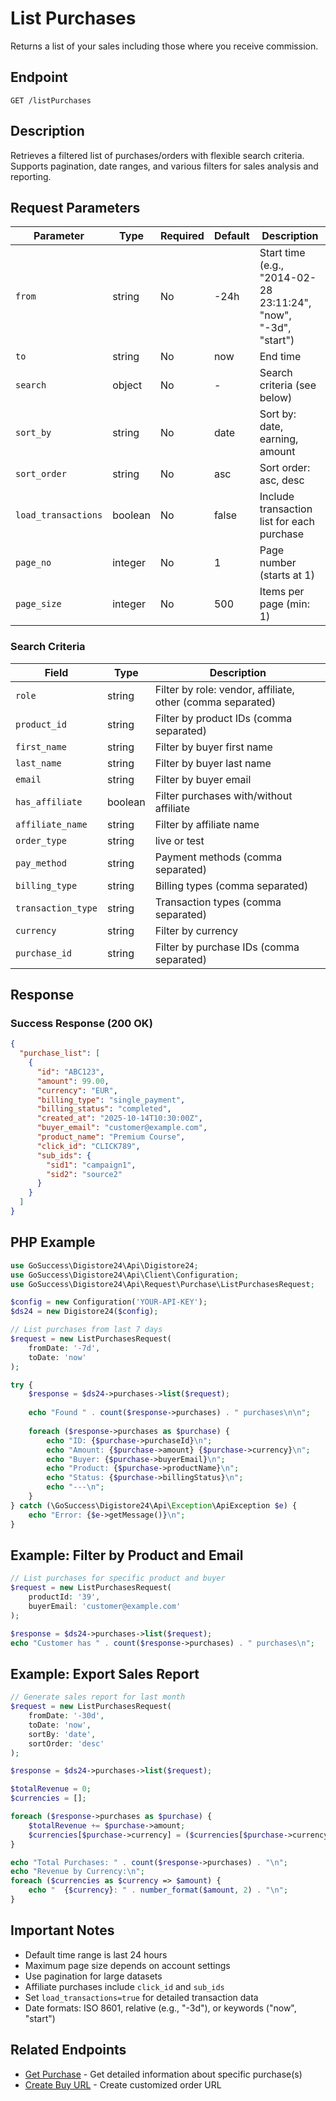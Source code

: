 # List Purchases

Returns a list of your sales including those where you receive commission.

## Endpoint

`GET /listPurchases`

## Description

Retrieves a filtered list of purchases/orders with flexible search criteria. Supports pagination, date ranges, and various filters for sales analysis and reporting.

## Request Parameters

| Parameter | Type | Required | Default | Description |
|-----------|------|----------|---------|-------------|
| `from` | string | No | -24h | Start time (e.g., "2014-02-28 23:11:24", "now", "-3d", "start") |
| `to` | string | No | now | End time |
| `search` | object | No | - | Search criteria (see below) |
| `sort_by` | string | No | date | Sort by: date, earning, amount |
| `sort_order` | string | No | asc | Sort order: asc, desc |
| `load_transactions` | boolean | No | false | Include transaction list for each purchase |
| `page_no` | integer | No | 1 | Page number (starts at 1) |
| `page_size` | integer | No | 500 | Items per page (min: 1) |

### Search Criteria

| Field | Type | Description |
|-------|------|-------------|
| `role` | string | Filter by role: vendor, affiliate, other (comma separated) |
| `product_id` | string | Filter by product IDs (comma separated) |
| `first_name` | string | Filter by buyer first name |
| `last_name` | string | Filter by buyer last name |
| `email` | string | Filter by buyer email |
| `has_affiliate` | boolean | Filter purchases with/without affiliate |
| `affiliate_name` | string | Filter by affiliate name |
| `order_type` | string | live or test |
| `pay_method` | string | Payment methods (comma separated) |
| `billing_type` | string | Billing types (comma separated) |
| `transaction_type` | string | Transaction types (comma separated) |
| `currency` | string | Filter by currency |
| `purchase_id` | string | Filter by purchase IDs (comma separated) |

## Response

### Success Response (200 OK)

```json
{
  "purchase_list": [
    {
      "id": "ABC123",
      "amount": 99.00,
      "currency": "EUR",
      "billing_type": "single_payment",
      "billing_status": "completed",
      "created_at": "2025-10-14T10:30:00Z",
      "buyer_email": "customer@example.com",
      "product_name": "Premium Course",
      "click_id": "CLICK789",
      "sub_ids": {
        "sid1": "campaign1",
        "sid2": "source2"
      }
    }
  ]
}
```

## PHP Example

```php
use GoSuccess\Digistore24\Api\Digistore24;
use GoSuccess\Digistore24\Api\Client\Configuration;
use GoSuccess\Digistore24\Api\Request\Purchase\ListPurchasesRequest;

$config = new Configuration('YOUR-API-KEY');
$ds24 = new Digistore24($config);

// List purchases from last 7 days
$request = new ListPurchasesRequest(
    fromDate: '-7d',
    toDate: 'now'
);

try {
    $response = $ds24->purchases->list($request);
    
    echo "Found " . count($response->purchases) . " purchases\n\n";
    
    foreach ($response->purchases as $purchase) {
        echo "ID: {$purchase->purchaseId}\n";
        echo "Amount: {$purchase->amount} {$purchase->currency}\n";
        echo "Buyer: {$purchase->buyerEmail}\n";
        echo "Product: {$purchase->productName}\n";
        echo "Status: {$purchase->billingStatus}\n";
        echo "---\n";
    }
} catch (\GoSuccess\Digistore24\Api\Exception\ApiException $e) {
    echo "Error: {$e->getMessage()}\n";
}
```

## Example: Filter by Product and Email

```php
// List purchases for specific product and buyer
$request = new ListPurchasesRequest(
    productId: '39',
    buyerEmail: 'customer@example.com'
);

$response = $ds24->purchases->list($request);
echo "Customer has " . count($response->purchases) . " purchases\n";
```

## Example: Export Sales Report

```php
// Generate sales report for last month
$request = new ListPurchasesRequest(
    fromDate: '-30d',
    toDate: 'now',
    sortBy: 'date',
    sortOrder: 'desc'
);

$response = $ds24->purchases->list($request);

$totalRevenue = 0;
$currencies = [];

foreach ($response->purchases as $purchase) {
    $totalRevenue += $purchase->amount;
    $currencies[$purchase->currency] = ($currencies[$purchase->currency] ?? 0) + $purchase->amount;
}

echo "Total Purchases: " . count($response->purchases) . "\n";
echo "Revenue by Currency:\n";
foreach ($currencies as $currency => $amount) {
    echo "  {$currency}: " . number_format($amount, 2) . "\n";
}
```

## Important Notes

- Default time range is last 24 hours
- Maximum page size depends on account settings
- Use pagination for large datasets
- Affiliate purchases include `click_id` and `sub_ids`
- Set `load_transactions=true` for detailed transaction data
- Date formats: ISO 8601, relative (e.g., "-3d"), or keywords ("now", "start")

## Related Endpoints

- [Get Purchase](getPurchase.md) - Get detailed information about specific purchase(s)
- [Create Buy URL](createBuyUrl.md) - Create customized order URL

